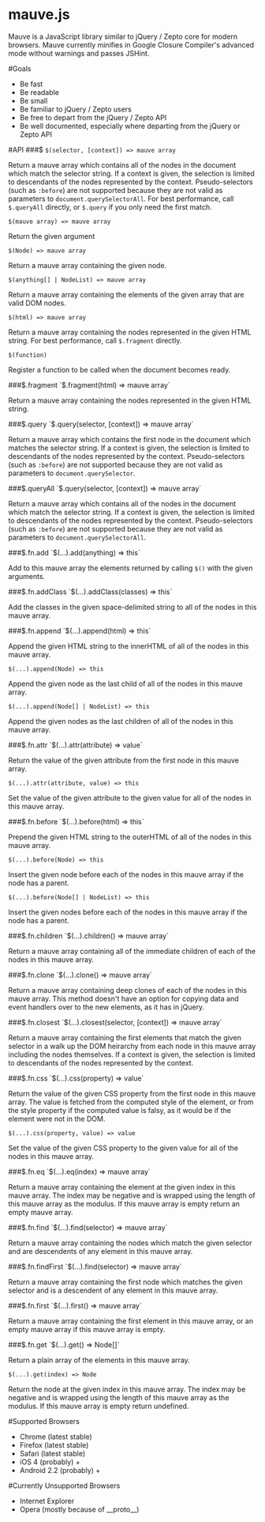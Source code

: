 mauve.js
=====

Mauve is a JavaScript library similar to jQuery / Zepto core for modern browsers.
Mauve currently minifies in Google Closure Compiler's advanced mode without warnings and passes JSHint.

#Goals

- Be fast
- Be readable
- Be small
- Be familiar to jQuery / Zepto users
- Be free to depart from the jQuery / Zepto API
- Be well documented, especially where departing from the jQuery or Zepto API

#API
###$
`$(selector, [context]) => mauve array`

Return a mauve array which contains all of the nodes in the document which match the selector string.
If a context is given, the selection is limited to descendants of the nodes represented by the context.
Pseudo-selectors (such as `:before`) are not supported because they are not valid as parameters to `document.querySelectorAll`.
For best performance, call `$.queryAll` directly, or `$.query` if you only need the first match.

`$(mauve array) => mauve array`

Return the given argument

`$(Node) => mauve array`

Return a mauve array containing the given node.

`$(anything[] | NodeList) => mauve array`

Return a mauve array containing the elements of the given array that are valid DOM nodes.

`$(html) => mauve array`

Return a mauve array containing the nodes represented in the given HTML string.
For best performance, call `$.fragment` directly.

`$(function)`

Register a function to be called when the document becomes ready.

###$.fragment
`$.fragment(html) => mauve array`

Return a mauve array containing the nodes represented in the given HTML string.

###$.query
`$.query(selector, [context]) => mauve array`

Return a mauve array which contains the first node in the document which matches the selector string.
If a context is given, the selection is limited to descendants of the nodes represented by the context.
Pseudo-selectors (such as `:before`) are not supported because they are not valid as parameters to `document.querySelector`.

###$.queryAll
`$.query(selector, [context]) => mauve array`

Return a mauve array which contains all of the nodes in the document which match the selector string.
If a context is given, the selection is limited to descendants of the nodes represented by the context.
Pseudo-selectors (such as `:before`) are not supported because they are not valid as parameters to `document.querySelectorAll`.

###$.fn.add
`$(...).add(anything) => this`

Add to this mauve array the elements returned by calling `$()` with the given arguments.

###$.fn.addClass
`$(...).addClass(classes) => this`

Add the classes in the given space-delimited string to all of the nodes in this mauve array.

###$.fn.append
`$(...).append(html) => this`

Append the given HTML string to the innerHTML of all of the nodes in this mauve array.

`$(...).append(Node) => this`

Append the given node as the last child of all of the nodes in this mauve array.

`$(...).append(Node[] | NodeList) => this`

Append the given nodes as the last children of all of the nodes in this mauve array.

###$.fn.attr
`$(...).attr(attribute) => value`

Return the value of the given attribute from the first node in this mauve array.

`$(...).attr(attribute, value) => this`

Set the value of the given attribute to the given value for all of the nodes in this mauve array.

###$.fn.before
`$(...).before(html) => this`

Prepend the given HTML string to the outerHTML of all of the nodes in this mauve array.

`$(...).before(Node) => this`

Insert the given node before each of the nodes in this mauve array if the node has a parent.

`$(...).before(Node[] | NodeList) => this`

Insert the given nodes before each of the nodes in this mauve array if the node has a parent.

###$.fn.children
`$(...).children() => mauve array`

Return a mauve array containing all of the immediate children of each of the nodes in this mauve array.

###$.fn.clone
`$(...).clone() => mauve array`

Return a mauve array containing deep clones of each of the nodes in this mauve array.
This method doesn't have an option for copying data and event handlers over to the new elements, as it has in jQuery.

###$.fn.closest
`$(...).closest(selector, [context]) => mauve array`

Return a mauve array containing the first elements that match the given selector in a walk up the DOM heirarchy from each node in this mauve array including the nodes themselves.
If a context is given, the selection is limited to descendants of the nodes represented by the context.

###$.fn.css
`$(...).css(property) => value`

Return the value of the given CSS property from the first node in this mauve array. The value is fetched from the computed style of the element, or from the style property if the computed value is falsy, as it would be if the element were not in the DOM.

`$(...).css(property, value) => value`

Set the value of the given CSS property to the given value for all of the nodes in this mauve array.

###$.fn.eq
`$(...).eq(index) => mauve array`

Return a mauve array containing the element at the given index in this mauve array. The index may be negative and is wrapped using the length of this mauve array as the modulus. If this mauve array is empty return an empty mauve array.

###$.fn.find
`$(...).find(selector) => mauve array`

Return a mauve array containing the nodes which match the given selector and are descendents of any element in this mauve array.

###$.fn.findFirst
`$(...).find(selector) => mauve array`

Return a mauve array containing the first node which matches the given selector and is a descendent of any element in this mauve array.

###$.fn.first
`$(...).first() => mauve array`

Return a mauve array containing the first element in this mauve array, or an empty mauve array if this mauve array is empty.

###$.fn.get
`$(...).get() => Node[]`

Return a plain array of the elements in this mauve array.

`$(...).get(index) => Node`

Return the node at the given index in this mauve array. The index may be negative and is wrapped using the length of this mauve array as the modulus. If this mauve array is empty return undefined.



#Supported Browsers

- Chrome (latest stable)
- Firefox (latest stable)
- Safari (latest stable)
- iOS 4 (probably) +
- Android 2.2 (probably) +

#Currently Unsupported Browsers

- Internet Explorer
- Opera (mostly because of \_\_proto\_\_)